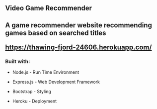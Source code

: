<h2>Video Game Recommender<h2>
 
A game recommender website recommending games based on searched titles

https://thawing-fjord-24606.herokuapp.com/

<h3> Built with: </h3>

* Node.js - Run Time Environment

* Express.js - Web Development Framework

* Bootstrap - Styling

* Heroku - Deployment
    
